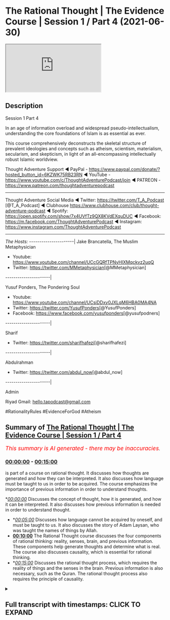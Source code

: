 # The Rational Thought | The Evidence Course | Session 1 / Part 4 (2021-06-30)

<iframe loading='lazy' src='https://www.youtube.com/embed/Nb7HHZDr5vU'></iframe>

## Description

Session 1 Part 4

In an age of information overload and widespread pseudo-intellectualism, understanding the core foundations of Islam is as essential as ever. 

This course comprehensively deconstructs the skeletal structure of prevalent ideologies and concepts such as atheism, scientism, materialism, secularism, and skepticism, in light of an all-encompassing intellectually robust Islamic worldview.

Thought Adventure Support
◄ PayPal - https://www.paypal.com/donate/?hosted_button_id=6KZWK75RB23RN 
◄ YouTube - https://www.youtube.com/c/ThoughtAdventurePodcast/join
◄ PATREON - https://www.patreon.com/thoughtadventurepodcast
____________________________________________________________________

Thought Adventure Social Media
◄ Twitter: https://twitter.com/T_A_Podcast​​ [@T_A_Podcast]
◄ Clubhouse https://www.clubhouse.com/club/thought-adventure-podcast
◄ Spotify: https://open.spotify.com/show/7x4UVfTz9QX8KVdEXquDUC
◄ Facebook: https://m.facebook.com/ThoughtAdventurePodcast
◄ Instagram: https://www.instagram.com/ThoughtAdventurePodcast​

----------------------------------------------------------------

*The Hosts:*
----------------------|
Jake Brancatella, The Muslim Metaphysician

- Youtube: https://www.youtube.com/channel/UCcGQRfTPNyHlXMqckvz2uqQ
- Twitter:  https://twitter.com/MMetaphysician​​ [@MMetaphysician]

----------------------|

Yusuf Ponders, The Pondering Soul

- Youtube: https://www.youtube.com/channel/UCsiDDxy0JXLqM6HBA0MA4NA
- Twitter: https://twitter.com/YusufPonders​​ [@YusufPonders]
- Facebook: https://www.facebook.com/yusufponders​ [@yusufpodners]

----------------------|

Sharif

- Twitter: https://twitter.com/sharifhafezi​​ [@sharifhafezi]

----------------------|

Abdulrahman

- Twitter: https://twitter.com/abdul_now​ [@abdul_now]

----------------------|

Admin

Riyad 
Gmail: hello.tapodcast@gmail.com

#RationalityRules #EvidenceForGod #Atheism

## Summary of [The Rational Thought | The Evidence Course | Session 1 / Part 4](https://www.youtube.com/watch?v=Nb7HHZDr5vU)


*<span style="color:red; font-size:125%">This summary is AI generated - there may be inaccuracies</span>. [](/)*

### [00:00:00](https://www.youtube.com/watch?v=Nb7HHZDr5vU&t=0) - [00:15:00](https://www.youtube.com/watch?v=Nb7HHZDr5vU&t=900)

 is part of a course on rational thought. It discusses how thoughts are generated and how they can be interpreted. It also discusses how language must be taught to us in order to be acquired. The course emphasizes the importance of previous information in order to understand thoughts.

**[00:00:00](https://www.youtube.com/watch?v=Nb7HHZDr5vU&t=0)* Discusses the concept of thought, how it is generated, and how it can be interpreted. It also discusses how previous information is needed in order to understand thought.
* **[00:05:00](https://www.youtube.com/watch?v=Nb7HHZDr5vU&t=300)* Discusses how language cannot be acquired by oneself, and must be taught to us. It also discusses the story of Adam Laysan, who was taught the names of things by Allah.
* **[00:10:00](https://www.youtube.com/watch?v=Nb7HHZDr5vU&t=600)** The Rational Thought course discusses the four components of rational thinking: reality, senses, brain, and previous information. These components help generate thoughts and determine what is real. The course also discusses causality, which is essential for rational thinking.
* **[00:15:00](https://www.youtube.com/watch?v=Nb7HHZDr5vU&t=900)* Discusses the rational thought process, which requires the reality of things and the senses in the brain. Previous information is also necessary, such as the Quran. The rational thought process also requires the principle of causality.

<details><summary><h2>Full transcript with timestamps: CLICK TO EXPAND</h2></summary>

[0:00:15](https://youtu.be/Nb7HHZDr5vU?t=15) so you're about to sit down and watch  
[0:00:17](https://youtu.be/Nb7HHZDr5vU?t=17) this video  
[0:00:18](https://youtu.be/Nb7HHZDr5vU?t=18) and suddenly somebody knocks on the door  
[0:00:21](https://youtu.be/Nb7HHZDr5vU?t=21) would it be rational to say that there  
[0:00:24](https://youtu.be/Nb7HHZDr5vU?t=24) is somebody behind the door  
[0:00:26](https://youtu.be/Nb7HHZDr5vU?t=26) or rational to say that somebody or  
[0:00:28](https://youtu.be/Nb7HHZDr5vU?t=28) something has caused that knocking  
[0:00:31](https://youtu.be/Nb7HHZDr5vU?t=31) obviously yes it's a rational concept or  
[0:00:33](https://youtu.be/Nb7HHZDr5vU?t=33) rational idea  
[0:00:35](https://youtu.be/Nb7HHZDr5vU?t=35) that the door doesn't cause its own  
[0:00:36](https://youtu.be/Nb7HHZDr5vU?t=36) knocking and therefore there must be  
[0:00:38](https://youtu.be/Nb7HHZDr5vU?t=38) something that has caused the knocking  
[0:00:40](https://youtu.be/Nb7HHZDr5vU?t=40) from a state of non-knocking so we  
[0:00:43](https://youtu.be/Nb7HHZDr5vU?t=43) naturally asked that and we didn't  
[0:00:44](https://youtu.be/Nb7HHZDr5vU?t=44) actually come to that conclusion  
[0:00:46](https://youtu.be/Nb7HHZDr5vU?t=46) now imagine if somebody turned around  
[0:00:47](https://youtu.be/Nb7HHZDr5vU?t=47) and said well the guy behind the door  
[0:00:49](https://youtu.be/Nb7HHZDr5vU?t=49) has green eyes and i ask how do you know  
[0:00:52](https://youtu.be/Nb7HHZDr5vU?t=52) he has green eyes  
[0:00:53](https://youtu.be/Nb7HHZDr5vU?t=53) and he says well i can tell from the  
[0:00:55](https://youtu.be/Nb7HHZDr5vU?t=55) knocking now does that make a rational  
[0:00:57](https://youtu.be/Nb7HHZDr5vU?t=57) sense  
[0:00:58](https://youtu.be/Nb7HHZDr5vU?t=58) would that be rationally justifiable  
[0:01:01](https://youtu.be/Nb7HHZDr5vU?t=61) obviously  
[0:01:02](https://youtu.be/Nb7HHZDr5vU?t=62) it's not rationally justifiable so  
[0:01:05](https://youtu.be/Nb7HHZDr5vU?t=65) intuitively the reason why i give this  
[0:01:07](https://youtu.be/Nb7HHZDr5vU?t=67) example because intuitively  
[0:01:09](https://youtu.be/Nb7HHZDr5vU?t=69) we can understand that you know we can  
[0:01:12](https://youtu.be/Nb7HHZDr5vU?t=72) identify what is rational and what is  
[0:01:14](https://youtu.be/Nb7HHZDr5vU?t=74) irrational we have that sort of  
[0:01:16](https://youtu.be/Nb7HHZDr5vU?t=76) intuitive knowledge regardless of that  
[0:01:18](https://youtu.be/Nb7HHZDr5vU?t=78) but what we want to try and do today in  
[0:01:21](https://youtu.be/Nb7HHZDr5vU?t=81) this session  
[0:01:22](https://youtu.be/Nb7HHZDr5vU?t=82) is to precisely lay out the meaning  
[0:01:26](https://youtu.be/Nb7HHZDr5vU?t=86) of thought and how thought is generated  
[0:01:29](https://youtu.be/Nb7HHZDr5vU?t=89) and therefore look at some of the key  
[0:01:32](https://youtu.be/Nb7HHZDr5vU?t=92) components  
[0:01:33](https://youtu.be/Nb7HHZDr5vU?t=93) that we will utilize in order to look at  
[0:01:36](https://youtu.be/Nb7HHZDr5vU?t=96) the question  
[0:01:36](https://youtu.be/Nb7HHZDr5vU?t=96) whether the creator exists or not and  
[0:01:39](https://youtu.be/Nb7HHZDr5vU?t=99) this aspect  
[0:01:40](https://youtu.be/Nb7HHZDr5vU?t=100) is a little bit more trickier when  
[0:01:41](https://youtu.be/Nb7HHZDr5vU?t=101) you're trying to make it more explicit  
[0:01:47](https://youtu.be/Nb7HHZDr5vU?t=107) so the first question that will help us  
[0:01:48](https://youtu.be/Nb7HHZDr5vU?t=108) elucidate what rational thinking is is  
[0:01:50](https://youtu.be/Nb7HHZDr5vU?t=110) to understand  
[0:01:51](https://youtu.be/Nb7HHZDr5vU?t=111) how do we generate thoughts in the first  
[0:01:53](https://youtu.be/Nb7HHZDr5vU?t=113) place i'll give some basic examples to  
[0:01:56](https://youtu.be/Nb7HHZDr5vU?t=116) to shall explain this point so imagine  
[0:01:59](https://youtu.be/Nb7HHZDr5vU?t=119) you had  
[0:01:59](https://youtu.be/Nb7HHZDr5vU?t=119) a person who's blind and he's been blind  
[0:02:02](https://youtu.be/Nb7HHZDr5vU?t=122) from birth  
[0:02:03](https://youtu.be/Nb7HHZDr5vU?t=123) and you say to him the chair is red you  
[0:02:06](https://youtu.be/Nb7HHZDr5vU?t=126) know  
[0:02:06](https://youtu.be/Nb7HHZDr5vU?t=126) he's been blind from birth and you told  
[0:02:08](https://youtu.be/Nb7HHZDr5vU?t=128) him the chair is red he might understand  
[0:02:10](https://youtu.be/Nb7HHZDr5vU?t=130) what a chair is  
[0:02:11](https://youtu.be/Nb7HHZDr5vU?t=131) but would he understand what red is well  
[0:02:13](https://youtu.be/Nb7HHZDr5vU?t=133) obviously not because he has no  
[0:02:15](https://youtu.be/Nb7HHZDr5vU?t=135) conception of color  
[0:02:16](https://youtu.be/Nb7HHZDr5vU?t=136) he's never seen color in his life let  
[0:02:18](https://youtu.be/Nb7HHZDr5vU?t=138) alone the red color  
[0:02:21](https://youtu.be/Nb7HHZDr5vU?t=141) similarly if i was to ask you the  
[0:02:22](https://youtu.be/Nb7HHZDr5vU?t=142) question what does coke  
[0:02:24](https://youtu.be/Nb7HHZDr5vU?t=144) taste like and here obviously i'm  
[0:02:26](https://youtu.be/Nb7HHZDr5vU?t=146) talking about cola coke  
[0:02:28](https://youtu.be/Nb7HHZDr5vU?t=148) not the other type the haram type  
[0:02:32](https://youtu.be/Nb7HHZDr5vU?t=152) and and you'd probably say well coke  
[0:02:35](https://youtu.be/Nb7HHZDr5vU?t=155) it tastes like coke yeah  
[0:02:38](https://youtu.be/Nb7HHZDr5vU?t=158) now you explain it by what you've sensed  
[0:02:42](https://youtu.be/Nb7HHZDr5vU?t=162) but if you maybe try a little harder in  
[0:02:44](https://youtu.be/Nb7HHZDr5vU?t=164) terms of explaining it you might turn  
[0:02:45](https://youtu.be/Nb7HHZDr5vU?t=165) around and say well it tastes fizzy  
[0:02:46](https://youtu.be/Nb7HHZDr5vU?t=166) tastes sweet  
[0:02:47](https://youtu.be/Nb7HHZDr5vU?t=167) has a caramel type of taste and what  
[0:02:50](https://youtu.be/Nb7HHZDr5vU?t=170) we're now doing is when we're talking  
[0:02:52](https://youtu.be/Nb7HHZDr5vU?t=172) about  
[0:02:52](https://youtu.be/Nb7HHZDr5vU?t=172) what does you know how to generate  
[0:02:54](https://youtu.be/Nb7HHZDr5vU?t=174) thinking within a blind man  
[0:02:56](https://youtu.be/Nb7HHZDr5vU?t=176) or how to explain what coke uh  
[0:02:59](https://youtu.be/Nb7HHZDr5vU?t=179) coke tastes like then what we're doing  
[0:03:02](https://youtu.be/Nb7HHZDr5vU?t=182) is  
[0:03:03](https://youtu.be/Nb7HHZDr5vU?t=183) we're describing things through  
[0:03:05](https://youtu.be/Nb7HHZDr5vU?t=185) previously sensed reality with a blind  
[0:03:07](https://youtu.be/Nb7HHZDr5vU?t=187) person he hasn't got the ability to  
[0:03:09](https://youtu.be/Nb7HHZDr5vU?t=189) comprehend because he's not previously  
[0:03:11](https://youtu.be/Nb7HHZDr5vU?t=191) sensed it  
[0:03:12](https://youtu.be/Nb7HHZDr5vU?t=192) with the person who's drank coke or has  
[0:03:15](https://youtu.be/Nb7HHZDr5vU?t=195) if he's never drank that if he's drunk  
[0:03:17](https://youtu.be/Nb7HHZDr5vU?t=197) fizzy drinks and he's drunk sweet drinks  
[0:03:19](https://youtu.be/Nb7HHZDr5vU?t=199) then he can understand he can  
[0:03:21](https://youtu.be/Nb7HHZDr5vU?t=201) correlate with what you're saying he can  
[0:03:23](https://youtu.be/Nb7HHZDr5vU?t=203) generate a thought okay  
[0:03:24](https://youtu.be/Nb7HHZDr5vU?t=204) i understand what physios i understand  
[0:03:26](https://youtu.be/Nb7HHZDr5vU?t=206) what sweet is and therefore when you're  
[0:03:28](https://youtu.be/Nb7HHZDr5vU?t=208) saying that coke tastes fizzy and sweet  
[0:03:30](https://youtu.be/Nb7HHZDr5vU?t=210) then i can sort of understand that i can  
[0:03:32](https://youtu.be/Nb7HHZDr5vU?t=212) appreciate that  
[0:03:33](https://youtu.be/Nb7HHZDr5vU?t=213) so you're describing things based upon  
[0:03:36](https://youtu.be/Nb7HHZDr5vU?t=216) previously sensed reality  
[0:03:38](https://youtu.be/Nb7HHZDr5vU?t=218) and these things are stored in our heads  
[0:03:40](https://youtu.be/Nb7HHZDr5vU?t=220) so i can interpret and understand what  
[0:03:41](https://youtu.be/Nb7HHZDr5vU?t=221) someone else  
[0:03:43](https://youtu.be/Nb7HHZDr5vU?t=223) saying and when they describe something  
[0:03:45](https://youtu.be/Nb7HHZDr5vU?t=225) uh  
[0:03:46](https://youtu.be/Nb7HHZDr5vU?t=226) through this reference point of my  
[0:03:48](https://youtu.be/Nb7HHZDr5vU?t=228) previously stored  
[0:03:49](https://youtu.be/Nb7HHZDr5vU?t=229) idea let me give you another example  
[0:03:52](https://youtu.be/Nb7HHZDr5vU?t=232) let's say i found a stone tablet and  
[0:03:54](https://youtu.be/Nb7HHZDr5vU?t=234) found written on it  
[0:03:56](https://youtu.be/Nb7HHZDr5vU?t=236) is some ancient egyptian hieroglyphs  
[0:03:58](https://youtu.be/Nb7HHZDr5vU?t=238) could i understand a language  
[0:04:00](https://youtu.be/Nb7HHZDr5vU?t=240) just by sensing the stone tablet by  
[0:04:03](https://youtu.be/Nb7HHZDr5vU?t=243) looking at the language the hieroglyphic  
[0:04:05](https://youtu.be/Nb7HHZDr5vU?t=245) language  
[0:04:06](https://youtu.be/Nb7HHZDr5vU?t=246) if you had no knowledge of the  
[0:04:08](https://youtu.be/Nb7HHZDr5vU?t=248) hieroglyphics would it be possible  
[0:04:10](https://youtu.be/Nb7HHZDr5vU?t=250) no it wouldn't it would be impossible  
[0:04:13](https://youtu.be/Nb7HHZDr5vU?t=253) and in fact it  
[0:04:14](https://youtu.be/Nb7HHZDr5vU?t=254) was impossible to understand the ancient  
[0:04:16](https://youtu.be/Nb7HHZDr5vU?t=256) egyptian language the hieroglyphic  
[0:04:18](https://youtu.be/Nb7HHZDr5vU?t=258) language  
[0:04:19](https://youtu.be/Nb7HHZDr5vU?t=259) because it became a lost language it was  
[0:04:21](https://youtu.be/Nb7HHZDr5vU?t=261) only when they discovered  
[0:04:23](https://youtu.be/Nb7HHZDr5vU?t=263) the rosetta stone and here what they had  
[0:04:26](https://youtu.be/Nb7HHZDr5vU?t=266) was egyptian  
[0:04:27](https://youtu.be/Nb7HHZDr5vU?t=267) hieroglyphs at the top and below it  
[0:04:30](https://youtu.be/Nb7HHZDr5vU?t=270) was ancient greek and because it had  
[0:04:32](https://youtu.be/Nb7HHZDr5vU?t=272) knowledge of the ancient greek  
[0:04:34](https://youtu.be/Nb7HHZDr5vU?t=274) they were able to correspond the words  
[0:04:36](https://youtu.be/Nb7HHZDr5vU?t=276) and the meanings and the sentences from  
[0:04:38](https://youtu.be/Nb7HHZDr5vU?t=278) the hieroglyphs the ancient greek to  
[0:04:40](https://youtu.be/Nb7HHZDr5vU?t=280) start to  
[0:04:42](https://youtu.be/Nb7HHZDr5vU?t=282) decipher what each word meant because  
[0:04:44](https://youtu.be/Nb7HHZDr5vU?t=284) they  
[0:04:45](https://youtu.be/Nb7HHZDr5vU?t=285) already had the previous information of  
[0:04:47](https://youtu.be/Nb7HHZDr5vU?t=287) ancient greek it was still it already  
[0:04:48](https://youtu.be/Nb7HHZDr5vU?t=288) existed  
[0:04:50](https://youtu.be/Nb7HHZDr5vU?t=290) so the reason why i give this example is  
[0:04:52](https://youtu.be/Nb7HHZDr5vU?t=292) because when we sense the reality we  
[0:04:54](https://youtu.be/Nb7HHZDr5vU?t=294) don't sense reality  
[0:04:56](https://youtu.be/Nb7HHZDr5vU?t=296) without previous information we still  
[0:04:58](https://youtu.be/Nb7HHZDr5vU?t=298) need something else  
[0:04:59](https://youtu.be/Nb7HHZDr5vU?t=299) called previous information another  
[0:05:02](https://youtu.be/Nb7HHZDr5vU?t=302) example of this is language and that's a  
[0:05:04](https://youtu.be/Nb7HHZDr5vU?t=304) i think it's a key example here language  
[0:05:07](https://youtu.be/Nb7HHZDr5vU?t=307) is not something that  
[0:05:09](https://youtu.be/Nb7HHZDr5vU?t=309) we simply acquire through experience  
[0:05:12](https://youtu.be/Nb7HHZDr5vU?t=312) so if you put a child in the middle of a  
[0:05:15](https://youtu.be/Nb7HHZDr5vU?t=315) baby in the middle of the desert and it  
[0:05:16](https://youtu.be/Nb7HHZDr5vU?t=316) grows up he's not going to acquire  
[0:05:18](https://youtu.be/Nb7HHZDr5vU?t=318) language  
[0:05:19](https://youtu.be/Nb7HHZDr5vU?t=319) he's going to have to learn language so  
[0:05:20](https://youtu.be/Nb7HHZDr5vU?t=320) if it's kind of english he's not going  
[0:05:22](https://youtu.be/Nb7HHZDr5vU?t=322) to acquire language on its own it's  
[0:05:23](https://youtu.be/Nb7HHZDr5vU?t=323) going to have to be taught english  
[0:05:25](https://youtu.be/Nb7HHZDr5vU?t=325) and english words or arabic or whatever  
[0:05:27](https://youtu.be/Nb7HHZDr5vU?t=327) other language  
[0:05:28](https://youtu.be/Nb7HHZDr5vU?t=328) in fact it won't even learn any language  
[0:05:31](https://youtu.be/Nb7HHZDr5vU?t=331) this is a sad reality there are examples  
[0:05:34](https://youtu.be/Nb7HHZDr5vU?t=334) of this  
[0:05:35](https://youtu.be/Nb7HHZDr5vU?t=335) where children have been abandoned in  
[0:05:37](https://youtu.be/Nb7HHZDr5vU?t=337) the jungles or been neglected in their  
[0:05:39](https://youtu.be/Nb7HHZDr5vU?t=339) homes  
[0:05:39](https://youtu.be/Nb7HHZDr5vU?t=339) where they have been isolated and  
[0:05:42](https://youtu.be/Nb7HHZDr5vU?t=342) therefore  
[0:05:42](https://youtu.be/Nb7HHZDr5vU?t=342) you know have not engaged or interacted  
[0:05:45](https://youtu.be/Nb7HHZDr5vU?t=345) with other human beings they've not been  
[0:05:47](https://youtu.be/Nb7HHZDr5vU?t=347) spoken to  
[0:05:48](https://youtu.be/Nb7HHZDr5vU?t=348) and so they lost the ability to speak  
[0:05:50](https://youtu.be/Nb7HHZDr5vU?t=350) they didn't speak when they were finally  
[0:05:52](https://youtu.be/Nb7HHZDr5vU?t=352) rescued and this is an example of this  
[0:05:54](https://youtu.be/Nb7HHZDr5vU?t=354) was the russian bird boy  
[0:05:55](https://youtu.be/Nb7HHZDr5vU?t=355) because he was kept in a cage next to  
[0:05:57](https://youtu.be/Nb7HHZDr5vU?t=357) birds and he started chirping like the  
[0:05:59](https://youtu.be/Nb7HHZDr5vU?t=359) birds  
[0:06:00](https://youtu.be/Nb7HHZDr5vU?t=360) and he was in 2008 and he was found when  
[0:06:02](https://youtu.be/Nb7HHZDr5vU?t=362) he was eight years of age  
[0:06:04](https://youtu.be/Nb7HHZDr5vU?t=364) in a cambodian cambodian jungle there  
[0:06:07](https://youtu.be/Nb7HHZDr5vU?t=367) was a girl that was found when she was  
[0:06:08](https://youtu.be/Nb7HHZDr5vU?t=368) 27 this is in 2007  
[0:06:11](https://youtu.be/Nb7HHZDr5vU?t=371) and they found that they didn't have  
[0:06:13](https://youtu.be/Nb7HHZDr5vU?t=373) language they didn't have like a basic  
[0:06:15](https://youtu.be/Nb7HHZDr5vU?t=375) language they didn't have language  
[0:06:16](https://youtu.be/Nb7HHZDr5vU?t=376) at all they just made grunts no language  
[0:06:19](https://youtu.be/Nb7HHZDr5vU?t=379) at all  
[0:06:20](https://youtu.be/Nb7HHZDr5vU?t=380) and also what's also very interesting is  
[0:06:23](https://youtu.be/Nb7HHZDr5vU?t=383) that they found that these feral  
[0:06:24](https://youtu.be/Nb7HHZDr5vU?t=384) they term feral children these children  
[0:06:27](https://youtu.be/Nb7HHZDr5vU?t=387) that  
[0:06:28](https://youtu.be/Nb7HHZDr5vU?t=388) did not have any interaction with human  
[0:06:31](https://youtu.be/Nb7HHZDr5vU?t=391) language  
[0:06:32](https://youtu.be/Nb7HHZDr5vU?t=392) before the age of seven lost the ability  
[0:06:35](https://youtu.be/Nb7HHZDr5vU?t=395) to  
[0:06:36](https://youtu.be/Nb7HHZDr5vU?t=396) learn grammar or make grammatically  
[0:06:38](https://youtu.be/Nb7HHZDr5vU?t=398) correct speech  
[0:06:39](https://youtu.be/Nb7HHZDr5vU?t=399) so they could after the age of seven  
[0:06:41](https://youtu.be/Nb7HHZDr5vU?t=401) learn for example  
[0:06:44](https://youtu.be/Nb7HHZDr5vU?t=404) uh and identify objects and the names of  
[0:06:47](https://youtu.be/Nb7HHZDr5vU?t=407) objects  
[0:06:48](https://youtu.be/Nb7HHZDr5vU?t=408) but they couldn't grammatically  
[0:06:50](https://youtu.be/Nb7HHZDr5vU?t=410) construct  
[0:06:51](https://youtu.be/Nb7HHZDr5vU?t=411) those vocabularies into a meaningful  
[0:06:53](https://youtu.be/Nb7HHZDr5vU?t=413) sentence so they might turn around said  
[0:06:55](https://youtu.be/Nb7HHZDr5vU?t=415) food eat but they wouldn't be able to  
[0:06:57](https://youtu.be/Nb7HHZDr5vU?t=417) say the food is on the table  
[0:06:59](https://youtu.be/Nb7HHZDr5vU?t=419) and i want to eat it yeah but they'd  
[0:07:02](https://youtu.be/Nb7HHZDr5vU?t=422) rather they would just simply  
[0:07:03](https://youtu.be/Nb7HHZDr5vU?t=423) use the vocab of that they look they so  
[0:07:06](https://youtu.be/Nb7HHZDr5vU?t=426) this was the case  
[0:07:07](https://youtu.be/Nb7HHZDr5vU?t=427) and what does this indicate it indicates  
[0:07:09](https://youtu.be/Nb7HHZDr5vU?t=429) that actually  
[0:07:10](https://youtu.be/Nb7HHZDr5vU?t=430) language that we acquire  
[0:07:13](https://youtu.be/Nb7HHZDr5vU?t=433) cannot be something that we acquire  
[0:07:15](https://youtu.be/Nb7HHZDr5vU?t=435) ourselves but rather it has to be taught  
[0:07:17](https://youtu.be/Nb7HHZDr5vU?t=437) to us  
[0:07:18](https://youtu.be/Nb7HHZDr5vU?t=438) including grammar so yes the brain has  
[0:07:20](https://youtu.be/Nb7HHZDr5vU?t=440) to have the capacity to understand  
[0:07:23](https://youtu.be/Nb7HHZDr5vU?t=443) and construct language grammatically but  
[0:07:25](https://youtu.be/Nb7HHZDr5vU?t=445) you have to be supplied the input  
[0:07:27](https://youtu.be/Nb7HHZDr5vU?t=447) that input comes from maybe a parent  
[0:07:30](https://youtu.be/Nb7HHZDr5vU?t=450) people around us or society at large  
[0:07:33](https://youtu.be/Nb7HHZDr5vU?t=453) that's the previous  
[0:07:34](https://youtu.be/Nb7HHZDr5vU?t=454) information and so as a result we  
[0:07:37](https://youtu.be/Nb7HHZDr5vU?t=457) realized that just  
[0:07:38](https://youtu.be/Nb7HHZDr5vU?t=458) sensation alone doesn't lead and  
[0:07:40](https://youtu.be/Nb7HHZDr5vU?t=460) generate to thinking  
[0:07:42](https://youtu.be/Nb7HHZDr5vU?t=462) this was the point if you remember when  
[0:07:43](https://youtu.be/Nb7HHZDr5vU?t=463) we talked about the empiricist and the  
[0:07:45](https://youtu.be/Nb7HHZDr5vU?t=465) rationalists we said the empiricist said  
[0:07:47](https://youtu.be/Nb7HHZDr5vU?t=467) you're not born with innate ideas  
[0:07:49](https://youtu.be/Nb7HHZDr5vU?t=469) you just need to sense things well  
[0:07:50](https://youtu.be/Nb7HHZDr5vU?t=470) actually we have to be born with certain  
[0:07:52](https://youtu.be/Nb7HHZDr5vU?t=472) level of previous information  
[0:07:54](https://youtu.be/Nb7HHZDr5vU?t=474) and certain level of innate ideas in  
[0:07:56](https://youtu.be/Nb7HHZDr5vU?t=476) order to come up with  
[0:07:58](https://youtu.be/Nb7HHZDr5vU?t=478) concepts otherwise just by sensation  
[0:08:01](https://youtu.be/Nb7HHZDr5vU?t=481) alone  
[0:08:01](https://youtu.be/Nb7HHZDr5vU?t=481) you wouldn't have that and this is a  
[0:08:03](https://youtu.be/Nb7HHZDr5vU?t=483) profound profound  
[0:08:05](https://youtu.be/Nb7HHZDr5vU?t=485) point because if it's the case that  
[0:08:07](https://youtu.be/Nb7HHZDr5vU?t=487) language itself  
[0:08:09](https://youtu.be/Nb7HHZDr5vU?t=489) cannot be acquired by ourselves it has  
[0:08:12](https://youtu.be/Nb7HHZDr5vU?t=492) to be taught to us  
[0:08:13](https://youtu.be/Nb7HHZDr5vU?t=493) then it makes sense when allah subhanahu  
[0:08:16](https://youtu.be/Nb7HHZDr5vU?t=496) wa ta'ala in the quran  
[0:08:17](https://youtu.be/Nb7HHZDr5vU?t=497) says in surah baqarah verse 4 31  
[0:08:21](https://youtu.be/Nb7HHZDr5vU?t=501) and he taught adam all the names of  
[0:08:24](https://youtu.be/Nb7HHZDr5vU?t=504) everything  
[0:08:25](https://youtu.be/Nb7HHZDr5vU?t=505) then he showed them to the angels and  
[0:08:27](https://youtu.be/Nb7HHZDr5vU?t=507) said tell me the names  
[0:08:29](https://youtu.be/Nb7HHZDr5vU?t=509) of these if you are truthful hey allah  
[0:08:32](https://youtu.be/Nb7HHZDr5vU?t=512) is mentioning the point that  
[0:08:33](https://youtu.be/Nb7HHZDr5vU?t=513) adam laysan was taught the names of  
[0:08:36](https://youtu.be/Nb7HHZDr5vU?t=516) things i the previous information was  
[0:08:38](https://youtu.be/Nb7HHZDr5vU?t=518) first supplied  
[0:08:39](https://youtu.be/Nb7HHZDr5vU?t=519) in terms of language and understanding  
[0:08:42](https://youtu.be/Nb7HHZDr5vU?t=522) to  
[0:08:42](https://youtu.be/Nb7HHZDr5vU?t=522) adam lesson from allah and  
[0:08:46](https://youtu.be/Nb7HHZDr5vU?t=526) in the imam tabari's tafsir of this  
[0:08:48](https://youtu.be/Nb7HHZDr5vU?t=528) story  
[0:08:50](https://youtu.be/Nb7HHZDr5vU?t=530) he mentions further about how the angels  
[0:08:54](https://youtu.be/Nb7HHZDr5vU?t=534) they came to adam islam and they started  
[0:08:56](https://youtu.be/Nb7HHZDr5vU?t=536) to test him  
[0:08:57](https://youtu.be/Nb7HHZDr5vU?t=537) you know his use of language they found  
[0:08:59](https://youtu.be/Nb7HHZDr5vU?t=539) it you know novel  
[0:09:01](https://youtu.be/Nb7HHZDr5vU?t=541) and so they asked him adam islam who is  
[0:09:04](https://youtu.be/Nb7HHZDr5vU?t=544) the woman  
[0:09:05](https://youtu.be/Nb7HHZDr5vU?t=545) who was created to be adam laysan's wife  
[0:09:07](https://youtu.be/Nb7HHZDr5vU?t=547) and he  
[0:09:08](https://youtu.be/Nb7HHZDr5vU?t=548) alaihi salam said she is howa  
[0:09:11](https://youtu.be/Nb7HHZDr5vU?t=551) yeah and when the angels asked why she  
[0:09:13](https://youtu.be/Nb7HHZDr5vU?t=553) named such  
[0:09:15](https://youtu.be/Nb7HHZDr5vU?t=555) and he said because she was created from  
[0:09:18](https://youtu.be/Nb7HHZDr5vU?t=558) something alive  
[0:09:19](https://youtu.be/Nb7HHZDr5vU?t=559) hey which means life so howa  
[0:09:23](https://youtu.be/Nb7HHZDr5vU?t=563) is a construct of the word hey and so  
[0:09:25](https://youtu.be/Nb7HHZDr5vU?t=565) this allows us or this also demonstrates  
[0:09:27](https://youtu.be/Nb7HHZDr5vU?t=567) to us  
[0:09:28](https://youtu.be/Nb7HHZDr5vU?t=568) an aspect of the thinking process which  
[0:09:31](https://youtu.be/Nb7HHZDr5vU?t=571) is the ability to sense a reality  
[0:09:33](https://youtu.be/Nb7HHZDr5vU?t=573) and to link to previous information or  
[0:09:35](https://youtu.be/Nb7HHZDr5vU?t=575) innate concepts  
[0:09:36](https://youtu.be/Nb7HHZDr5vU?t=576) and then develop and expand  
[0:09:40](https://youtu.be/Nb7HHZDr5vU?t=580) our concepts beyond that so we can for  
[0:09:43](https://youtu.be/Nb7HHZDr5vU?t=583) example there's a very brief example  
[0:09:46](https://youtu.be/Nb7HHZDr5vU?t=586) if i uh if i've sensed gold and i've  
[0:09:49](https://youtu.be/Nb7HHZDr5vU?t=589) sensed a mountain  
[0:09:51](https://youtu.be/Nb7HHZDr5vU?t=591) and in my mind i can imagine a mountain  
[0:09:53](https://youtu.be/Nb7HHZDr5vU?t=593) that's purely made out of gold  
[0:09:56](https://youtu.be/Nb7HHZDr5vU?t=596) you know this is what i can do i can  
[0:09:57](https://youtu.be/Nb7HHZDr5vU?t=597) construct that similarly in language we  
[0:10:00](https://youtu.be/Nb7HHZDr5vU?t=600) can construct  
[0:10:01](https://youtu.be/Nb7HHZDr5vU?t=601) based upon the previous information new  
[0:10:03](https://youtu.be/Nb7HHZDr5vU?t=603) terms  
[0:10:04](https://youtu.be/Nb7HHZDr5vU?t=604) like for example biology comes from the  
[0:10:06](https://youtu.be/Nb7HHZDr5vU?t=606) word bio  
[0:10:07](https://youtu.be/Nb7HHZDr5vU?t=607) and ology bio means organic or life and  
[0:10:10](https://youtu.be/Nb7HHZDr5vU?t=610) ology means study  
[0:10:12](https://youtu.be/Nb7HHZDr5vU?t=612) so biology means the study of life or  
[0:10:14](https://youtu.be/Nb7HHZDr5vU?t=614) terms like globalization  
[0:10:17](https://youtu.be/Nb7HHZDr5vU?t=617) global meaning the world and ization in  
[0:10:19](https://youtu.be/Nb7HHZDr5vU?t=619) this suffix is used to refer to  
[0:10:21](https://youtu.be/Nb7HHZDr5vU?t=621) something  
[0:10:22](https://youtu.be/Nb7HHZDr5vU?t=622) to make something like that or to make  
[0:10:24](https://youtu.be/Nb7HHZDr5vU?t=624) it so globalization means to make global  
[0:10:27](https://youtu.be/Nb7HHZDr5vU?t=627) like nationalization is to make  
[0:10:28](https://youtu.be/Nb7HHZDr5vU?t=628) national so we can construct language in  
[0:10:31](https://youtu.be/Nb7HHZDr5vU?t=631) this way  
[0:10:32](https://youtu.be/Nb7HHZDr5vU?t=632) and we can understand whether the what  
[0:10:34](https://youtu.be/Nb7HHZDr5vU?t=634) we've constructed  
[0:10:35](https://youtu.be/Nb7HHZDr5vU?t=635) in this way is it a rational idea or an  
[0:10:39](https://youtu.be/Nb7HHZDr5vU?t=639) irrational idea  
[0:10:40](https://youtu.be/Nb7HHZDr5vU?t=640) because we can make these imaginations  
[0:10:42](https://youtu.be/Nb7HHZDr5vU?t=642) like the mountain of gold  
[0:10:43](https://youtu.be/Nb7HHZDr5vU?t=643) by understanding whether it has  
[0:10:45](https://youtu.be/Nb7HHZDr5vU?t=645) correspondence upon the reality  
[0:10:48](https://youtu.be/Nb7HHZDr5vU?t=648) so let's just really simplify what we've  
[0:10:50](https://youtu.be/Nb7HHZDr5vU?t=650) said  
[0:10:52](https://youtu.be/Nb7HHZDr5vU?t=652) famous scholarship dr edin and he was a  
[0:10:55](https://youtu.be/Nb7HHZDr5vU?t=655) scholar of the 20th century  
[0:10:58](https://youtu.be/Nb7HHZDr5vU?t=658) and he stated what the rational method  
[0:11:00](https://youtu.be/Nb7HHZDr5vU?t=660) was and what it was composed of and he  
[0:11:01](https://youtu.be/Nb7HHZDr5vU?t=661) mentioned this in the book  
[0:11:03](https://youtu.be/Nb7HHZDr5vU?t=663) of islam systems of islam and also the  
[0:11:06](https://youtu.be/Nb7HHZDr5vU?t=666) book at afghir  
[0:11:07](https://youtu.be/Nb7HHZDr5vU?t=667) the thinking and he said rational  
[0:11:10](https://youtu.be/Nb7HHZDr5vU?t=670) thinking or rational method  
[0:11:13](https://youtu.be/Nb7HHZDr5vU?t=673) is built upon four components first you  
[0:11:15](https://youtu.be/Nb7HHZDr5vU?t=675) need a reality  
[0:11:16](https://youtu.be/Nb7HHZDr5vU?t=676) second you need senses to send the sense  
[0:11:18](https://youtu.be/Nb7HHZDr5vU?t=678) of reality  
[0:11:20](https://youtu.be/Nb7HHZDr5vU?t=680) thirdly you need the brain which the  
[0:11:22](https://youtu.be/Nb7HHZDr5vU?t=682) reality is trans  
[0:11:24](https://youtu.be/Nb7HHZDr5vU?t=684) the reality through the senses  
[0:11:25](https://youtu.be/Nb7HHZDr5vU?t=685) transmitted to the brain and the brain  
[0:11:27](https://youtu.be/Nb7HHZDr5vU?t=687) has stored  
[0:11:28](https://youtu.be/Nb7HHZDr5vU?t=688) information or previous information so  
[0:11:30](https://youtu.be/Nb7HHZDr5vU?t=690) you have these things  
[0:11:31](https://youtu.be/Nb7HHZDr5vU?t=691) reality senses brain and previous  
[0:11:34](https://youtu.be/Nb7HHZDr5vU?t=694) information  
[0:11:35](https://youtu.be/Nb7HHZDr5vU?t=695) in order to generate thought and if we  
[0:11:37](https://youtu.be/Nb7HHZDr5vU?t=697) understand  
[0:11:38](https://youtu.be/Nb7HHZDr5vU?t=698) this definition of thought then we can  
[0:11:41](https://youtu.be/Nb7HHZDr5vU?t=701) understand a few things  
[0:11:42](https://youtu.be/Nb7HHZDr5vU?t=702) we can conclude a certain certain things  
[0:11:45](https://youtu.be/Nb7HHZDr5vU?t=705) the first thing that we can conclude  
[0:11:47](https://youtu.be/Nb7HHZDr5vU?t=707) is well if reality is necessary to think  
[0:11:51](https://youtu.be/Nb7HHZDr5vU?t=711) and i think therefore reality must exist  
[0:11:55](https://youtu.be/Nb7HHZDr5vU?t=715) so this  
[0:11:56](https://youtu.be/Nb7HHZDr5vU?t=716) point about people say oh you know how  
[0:11:58](https://youtu.be/Nb7HHZDr5vU?t=718) do we know things around us exist how do  
[0:11:59](https://youtu.be/Nb7HHZDr5vU?t=719) we know reality exists  
[0:12:01](https://youtu.be/Nb7HHZDr5vU?t=721) all these types of speculations well i  
[0:12:04](https://youtu.be/Nb7HHZDr5vU?t=724) think  
[0:12:04](https://youtu.be/Nb7HHZDr5vU?t=724) therefore there must be a reality that  
[0:12:08](https://youtu.be/Nb7HHZDr5vU?t=728) has allowed me  
[0:12:09](https://youtu.be/Nb7HHZDr5vU?t=729) to make this thought in the first place  
[0:12:11](https://youtu.be/Nb7HHZDr5vU?t=731) secondly if reality is the cause of  
[0:12:14](https://youtu.be/Nb7HHZDr5vU?t=734) thinking  
[0:12:15](https://youtu.be/Nb7HHZDr5vU?t=735) then what we are saying is that  
[0:12:17](https://youtu.be/Nb7HHZDr5vU?t=737) causality is a necessary component of  
[0:12:19](https://youtu.be/Nb7HHZDr5vU?t=739) rational thinking  
[0:12:21](https://youtu.be/Nb7HHZDr5vU?t=741) so what generated this idea was the  
[0:12:23](https://youtu.be/Nb7HHZDr5vU?t=743) reality  
[0:12:24](https://youtu.be/Nb7HHZDr5vU?t=744) so when you've got a person's blind from  
[0:12:26](https://youtu.be/Nb7HHZDr5vU?t=746) birth he can't sense the color red  
[0:12:28](https://youtu.be/Nb7HHZDr5vU?t=748) he's not going to generate thinking  
[0:12:29](https://youtu.be/Nb7HHZDr5vU?t=749) within him if he  
[0:12:31](https://youtu.be/Nb7HHZDr5vU?t=751) suddenly is able to see and he looks at  
[0:12:33](https://youtu.be/Nb7HHZDr5vU?t=753) the color red it's going to give him a  
[0:12:34](https://youtu.be/Nb7HHZDr5vU?t=754) comprehension what you mean now by the  
[0:12:36](https://youtu.be/Nb7HHZDr5vU?t=756) color red  
[0:12:37](https://youtu.be/Nb7HHZDr5vU?t=757) he's generated thinking that generation  
[0:12:39](https://youtu.be/Nb7HHZDr5vU?t=759) of thinking or generating your thinking  
[0:12:42](https://youtu.be/Nb7HHZDr5vU?t=762) was caused by the sensation of reality  
[0:12:44](https://youtu.be/Nb7HHZDr5vU?t=764) so you have to accept this principle of  
[0:12:46](https://youtu.be/Nb7HHZDr5vU?t=766) causality as well  
[0:12:47](https://youtu.be/Nb7HHZDr5vU?t=767) furthermore causality is even more fun  
[0:12:51](https://youtu.be/Nb7HHZDr5vU?t=771) well it's it can be also shown in  
[0:12:53](https://youtu.be/Nb7HHZDr5vU?t=773) another way as well  
[0:12:54](https://youtu.be/Nb7HHZDr5vU?t=774) which is which is really important and  
[0:12:56](https://youtu.be/Nb7HHZDr5vU?t=776) is really  
[0:12:58](https://youtu.be/Nb7HHZDr5vU?t=778) very important connected to the  
[0:12:59](https://youtu.be/Nb7HHZDr5vU?t=779) comprehensive comprehensible to  
[0:13:02](https://youtu.be/Nb7HHZDr5vU?t=782) comprehend  
[0:13:03](https://youtu.be/Nb7HHZDr5vU?t=783) let me give you an example you've got  
[0:13:05](https://youtu.be/Nb7HHZDr5vU?t=785) two colorless old  
[0:13:07](https://youtu.be/Nb7HHZDr5vU?t=787) colorless liquids and you wanted to know  
[0:13:10](https://youtu.be/Nb7HHZDr5vU?t=790) whether these two colorless liquids are  
[0:13:12](https://youtu.be/Nb7HHZDr5vU?t=792) the same thing  
[0:13:14](https://youtu.be/Nb7HHZDr5vU?t=794) same reality same liquid or are they two  
[0:13:17](https://youtu.be/Nb7HHZDr5vU?t=797) different liquids  
[0:13:18](https://youtu.be/Nb7HHZDr5vU?t=798) how are you gonna know well if they  
[0:13:21](https://youtu.be/Nb7HHZDr5vU?t=801) react  
[0:13:22](https://youtu.be/Nb7HHZDr5vU?t=802) differently at the same cause you're  
[0:13:24](https://youtu.be/Nb7HHZDr5vU?t=804) gonna call them two different things  
[0:13:26](https://youtu.be/Nb7HHZDr5vU?t=806) for example if i take one color color  
[0:13:29](https://youtu.be/Nb7HHZDr5vU?t=809) the colorless liquid and i put heat to  
[0:13:31](https://youtu.be/Nb7HHZDr5vU?t=811) it and i  
[0:13:32](https://youtu.be/Nb7HHZDr5vU?t=812) bring it to the boil and find it boils  
[0:13:34](https://youtu.be/Nb7HHZDr5vU?t=814) at 100 degrees celsius  
[0:13:36](https://youtu.be/Nb7HHZDr5vU?t=816) then i think to myself hold on this is  
[0:13:39](https://youtu.be/Nb7HHZDr5vU?t=819) you know distinct and it might be water  
[0:13:42](https://youtu.be/Nb7HHZDr5vU?t=822) and then i take the other liquid  
[0:13:44](https://youtu.be/Nb7HHZDr5vU?t=824) and i boil it and i find it boils at  
[0:13:45](https://youtu.be/Nb7HHZDr5vU?t=825) about 78 degrees celsius i think hold on  
[0:13:48](https://youtu.be/Nb7HHZDr5vU?t=828) there's two different liquids here  
[0:13:50](https://youtu.be/Nb7HHZDr5vU?t=830) because i subject them to the same cause  
[0:13:52](https://youtu.be/Nb7HHZDr5vU?t=832) but they exhibit different effects  
[0:13:56](https://youtu.be/Nb7HHZDr5vU?t=836) and maybe if i drink one liquid it  
[0:13:57](https://youtu.be/Nb7HHZDr5vU?t=837) quenches my first  
[0:13:59](https://youtu.be/Nb7HHZDr5vU?t=839) and the other liquid is probably haram  
[0:14:02](https://youtu.be/Nb7HHZDr5vU?t=842) i alcohol and makes them tipsy  
[0:14:05](https://youtu.be/Nb7HHZDr5vU?t=845) so we distinguish realities based upon  
[0:14:09](https://youtu.be/Nb7HHZDr5vU?t=849) the effects differing  
[0:14:13](https://youtu.be/Nb7HHZDr5vU?t=853) from each other even though they inhabit  
[0:14:15](https://youtu.be/Nb7HHZDr5vU?t=855) the same causes so i know a table is  
[0:14:17](https://youtu.be/Nb7HHZDr5vU?t=857) different to  
[0:14:18](https://youtu.be/Nb7HHZDr5vU?t=858) a camera a camera is different to a  
[0:14:21](https://youtu.be/Nb7HHZDr5vU?t=861) light a light is different to carpet  
[0:14:24](https://youtu.be/Nb7HHZDr5vU?t=864) yeah just giving you random examples but  
[0:14:27](https://youtu.be/Nb7HHZDr5vU?t=867) the reason why i'm saying this is  
[0:14:28](https://youtu.be/Nb7HHZDr5vU?t=868) because  
[0:14:29](https://youtu.be/Nb7HHZDr5vU?t=869) we sense the different attributes that  
[0:14:32](https://youtu.be/Nb7HHZDr5vU?t=872) exist within these things  
[0:14:33](https://youtu.be/Nb7HHZDr5vU?t=873) and when we're sensing the different  
[0:14:34](https://youtu.be/Nb7HHZDr5vU?t=874) attributes what we're really sensing  
[0:14:36](https://youtu.be/Nb7HHZDr5vU?t=876) is the different effects and the  
[0:14:39](https://youtu.be/Nb7HHZDr5vU?t=879) different effects  
[0:14:40](https://youtu.be/Nb7HHZDr5vU?t=880) even though these things exist at the  
[0:14:42](https://youtu.be/Nb7HHZDr5vU?t=882) same cause causality or the same causes  
[0:14:45](https://youtu.be/Nb7HHZDr5vU?t=885) and same conditions and that's what we  
[0:14:48](https://youtu.be/Nb7HHZDr5vU?t=888) store in our mind  
[0:14:49](https://youtu.be/Nb7HHZDr5vU?t=889) that's what we understand so when we  
[0:14:51](https://youtu.be/Nb7HHZDr5vU?t=891) talk about sweet we're talking about the  
[0:14:52](https://youtu.be/Nb7HHZDr5vU?t=892) effect  
[0:14:54](https://youtu.be/Nb7HHZDr5vU?t=894) yeah the same cause which is different  
[0:14:56](https://youtu.be/Nb7HHZDr5vU?t=896) or  
[0:14:57](https://youtu.be/Nb7HHZDr5vU?t=897) a particular cause which is different to  
[0:14:59](https://youtu.be/Nb7HHZDr5vU?t=899) maybe something that tastes  
[0:15:00](https://youtu.be/Nb7HHZDr5vU?t=900) fizzy so that's a different effect even  
[0:15:02](https://youtu.be/Nb7HHZDr5vU?t=902) though both are  
[0:15:04](https://youtu.be/Nb7HHZDr5vU?t=904) you know consumed or tasted that's how  
[0:15:06](https://youtu.be/Nb7HHZDr5vU?t=906) we're sensing them  
[0:15:07](https://youtu.be/Nb7HHZDr5vU?t=907) so therefore we understand and  
[0:15:09](https://youtu.be/Nb7HHZDr5vU?t=909) comprehend and that's how we understand  
[0:15:11](https://youtu.be/Nb7HHZDr5vU?t=911) and comprehend the universe around us  
[0:15:14](https://youtu.be/Nb7HHZDr5vU?t=914) so this is what we mean by the rational  
[0:15:16](https://youtu.be/Nb7HHZDr5vU?t=916) method the rational method requires the  
[0:15:18](https://youtu.be/Nb7HHZDr5vU?t=918) reality  
[0:15:19](https://youtu.be/Nb7HHZDr5vU?t=919) and it requires previous information as  
[0:15:21](https://youtu.be/Nb7HHZDr5vU?t=921) well as the senses in the brain  
[0:15:23](https://youtu.be/Nb7HHZDr5vU?t=923) that the previous information is  
[0:15:25](https://youtu.be/Nb7HHZDr5vU?t=925) something that you know we are  
[0:15:27](https://youtu.be/Nb7HHZDr5vU?t=927) you know we have innate concepts like  
[0:15:28](https://youtu.be/Nb7HHZDr5vU?t=928) causality but also has to be supplied to  
[0:15:31](https://youtu.be/Nb7HHZDr5vU?t=931) us through  
[0:15:32](https://youtu.be/Nb7HHZDr5vU?t=932) language has to be taught to us you know  
[0:15:34](https://youtu.be/Nb7HHZDr5vU?t=934) we've obviously got the quran as  
[0:15:35](https://youtu.be/Nb7HHZDr5vU?t=935) mentioned  
[0:15:36](https://youtu.be/Nb7HHZDr5vU?t=936) but we've also got very strong empirical  
[0:15:38](https://youtu.be/Nb7HHZDr5vU?t=938) evidence  
[0:15:39](https://youtu.be/Nb7HHZDr5vU?t=939) and also rational evidence on the things  
[0:15:41](https://youtu.be/Nb7HHZDr5vU?t=941) like the hieroglyphics etc  
[0:15:45](https://youtu.be/Nb7HHZDr5vU?t=945) so we've got that and the other aspect  
[0:15:47](https://youtu.be/Nb7HHZDr5vU?t=947) is that causality is a component  
[0:15:50](https://youtu.be/Nb7HHZDr5vU?t=950) for rational thinking so just like i  
[0:15:52](https://youtu.be/Nb7HHZDr5vU?t=952) said if i think there must be a reality  
[0:15:55](https://youtu.be/Nb7HHZDr5vU?t=955) that exists  
[0:15:56](https://youtu.be/Nb7HHZDr5vU?t=956) in the same way if i can think and i  
[0:15:59](https://youtu.be/Nb7HHZDr5vU?t=959) need causality to  
[0:16:02](https://youtu.be/Nb7HHZDr5vU?t=962) exist in order for me to think the fact  
[0:16:04](https://youtu.be/Nb7HHZDr5vU?t=964) that i think  
[0:16:05](https://youtu.be/Nb7HHZDr5vU?t=965) means that therefore causality exists so  
[0:16:07](https://youtu.be/Nb7HHZDr5vU?t=967) causality is not a principle we derive  
[0:16:10](https://youtu.be/Nb7HHZDr5vU?t=970) for experience i see causality therefore  
[0:16:13](https://youtu.be/Nb7HHZDr5vU?t=973) i'll believe in it  
[0:16:14](https://youtu.be/Nb7HHZDr5vU?t=974) rather causality is something that's  
[0:16:16](https://youtu.be/Nb7HHZDr5vU?t=976) necessary as a component to the thinking  
[0:16:19](https://youtu.be/Nb7HHZDr5vU?t=979) process  
[0:16:19](https://youtu.be/Nb7HHZDr5vU?t=979) itself and it's from this basis and  
[0:16:22](https://youtu.be/Nb7HHZDr5vU?t=982) understanding that we can start to  
[0:16:24](https://youtu.be/Nb7HHZDr5vU?t=984) investigate whether a creator exists or  
[0:16:34](https://youtu.be/Nb7HHZDr5vU?t=994) not  
</details>